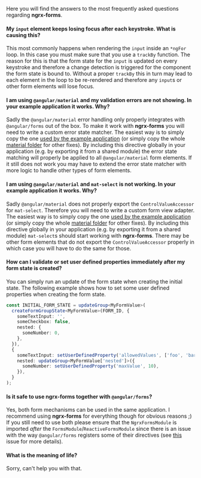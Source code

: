Here you will find the answers to the most frequently asked questions regarding **ngrx-forms**.

#### My `input` element keeps losing focus after each keystroke. What is causing this?

This most commonly happens when rendering the `input` inside an `*ngFor` loop. In this case you must make sure that you use a `trackBy` function. The reason for this is that the form state for the `input` is updated on every keystroke and therefore a change detection is triggered for the component the form state is bound to. Without a proper `trackBy` this in turn may lead to each element in the loop to be re-rendered and therefore any `input`s or other form elements will lose focus.

#### I am using `@angular/material` and my validation errors are not showing. In your example application it works. Why?

Sadly the `@angular/material` error handling only properly integrates with `@angular/forms` out of the box. To make it work with **ngrx-forms** you will need to write a custom error state matcher. The easiest way is to simply copy the one [used by the example application](https://github.com/johannesalt/ngrx-forms/blob/master/example-app/src/app/material/error-state-matcher.ts) (or simply copy the whole [material folder](https://github.com/johannesalt/ngrx-forms/tree/master/example-app/src/app/material) for other fixes). By including this directive globally in your application (e.g. by exporting it from a shared module) the error state matching will properly be applied to all `@angular/material` form elements. If it still does not work you may have to extend the error state matcher with more logic to handle other types of form elements.

#### I am using `@angular/material` and `mat-select` is not working. In your example application it works. Why?

Sadly `@angular/material` does not properly export the `ControlValueAccessor` for `mat-select`. Therefore you will need to write a custom form view adapter. The easiest way is to simply copy the one [used by the example application](https://github.com/johannesalt/ngrx-forms/blob/master/example-app/src/app/material/mat-select-view-adapter.ts) (or simply copy the whole [material folder](https://github.com/johannesalt/ngrx-forms/tree/master/example-app/src/app/material) for other fixes). By including this directive globally in your application (e.g. by exporting it from a shared module) `mat-select`s should start working with **ngrx-forms**. There may be other form elements that do not export the `ControlValueAccessor` properly in which case you will have to do the same for those.

#### How can I validate or set user defined properties immediately after my form state is created?

You can simply run an update of the form state when creating the initial state. The following example shows how to set some user defined properties when creating the form state.

```typescript
const INITIAL_FORM_STATE = updateGroup<MyFormValue>(
  createFormGroupState<MyFormValue>(FORM_ID, {
    someTextInput: '',
    someCheckbox: false,
    nested: {
      someNumber: 0,
    },
  }),
  {
    someTextInput: setUserDefinedProperty('allowedValues', ['foo', 'bar']),
    nested: updateGroup<MyFormValue['nested']>({
      someNumber: setUserDefinedProperty('maxValue', 10),
    }),
  }
);
```

#### Is it safe to use ngrx-forms together with `@angular/forms`?

Yes, both form mechanisms can be used in the same application. I recommend using **ngrx-forms** for everything though for obvious reasons ;) If you still need to use both please ensure that the `NgrxFormsModule` is imported _after_ the `FormsModule`/`ReactiveFormsModule` since there is an issue with the way `@angular/forms` registers some of their directives (see [this](https://github.com/johannesalt/ngrx-forms/issues/32) issue for more details).

#### What is the meaning of life?

Sorry, can't help you with that.
